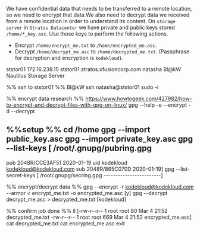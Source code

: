 We have confidential data that needs to be transferred to a remote location, so we need to encrypt that data.We also need to decrypt data we received from a remote location in order to understand its content.
On `storage server` in `Stratos Datacenter` we have private and public keys stored `/home/*_key.asc`. Use those keys to perform the following actions.
-   Encrypt `/home/encrypt_me.txt` to `/home/encrypted_me.asc`.    
-   Decrypt `/home/decrypt_me.asc` to `/home/decrypted_me.txt`. (Passphrase for decryption and encryption is `kodekloud`).

ststor01
172.16.238.15
ststor01.stratos.xfusioncorp.com
natasha
Bl@kW
Nautilus Storage Server

%% ssh to ststor01  %% Bl@kW
ssh natasha@ststor01
sudo -i

%% encrypt data research %% https://www.howtogeek.com/427982/how-to-encrypt-and-decrypt-files-with-gpg-on-linux/
gpg --help
	-e --encrypt
	-d --decrypt

%%setup %%
cd /home
gpg --import public_key.asc
gpg --import private_key.asc
gpg --list-keys [
/root/.gnupg/pubring.gpg
------------------------
pub   2048R/CCE3AF51 2020-01-19
uid                  kodekloud <kodekloud@kodekloud.com>
sub   2048R/865C070D 2020-01-19]
gpg --list-secret-keys [
/root/.gnupg/secring.gpg
------------------------]

%% encrypt/decrypt data %%
gpg --encrypt -r kodekloud@kodekloud.com --armor < encrypt_me.txt -o encrypted_me.asc [y]
gpg --decrypt decrypt_me.asc > decrypted_me.txt [kodekloud]

%% confirm job done %%
ll [-rw-r--r-- 1 root    root      80 Mar  4 21:52 decrypted_me.txt -rw-r--r-- 1 root    root     669 Mar  4 21:52 encrypted_me.asc]
cat decrypted_me.txt
cat encrypted_me.asc
exit


